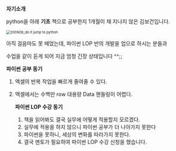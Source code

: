 **자기소개**

python을 아래 **기초** 책으로 공부한지 1개월이 채 지나지 않은 김보건입니다.

<img src="D:\python\파이썬 데이터분석 포트폴리오 완성반\week1\200908_do it jump to python.PNG" alt="200908_do it jump to python" style="zoom:67%;" />

아직 걸음마도 못 떼었는데,  파이썬 LOP 반의 개발을 업으로 하시는 분들과

수업을 같이 듣게 되어 지금 엄청 긴장 상태입니다 ^^;;



**파이썬 공부 동기**

1. 엑셀의 반복 작업을 빠르게 줄여줄 수 있다.

2. 엑셀에서는 수백만 row 대용량 Data 핸들링이 어렵다.

   

   

   **파이썬 LOP 수강 동기**

   1. 책을 읽어봐도 결국 실무에 어떻게 적용할지 모르겠다.
   2. 실무에 적용을 하지 않으니 파이썬 공부가 더 나아가지 못한다
   3. 파이썬을 못하니, 세상의 변화를 따라가지 못한다.
   4. 결국 멘토가 필요하여 파이썬 LOP 수강 신청을 했습니다.

   

   

   